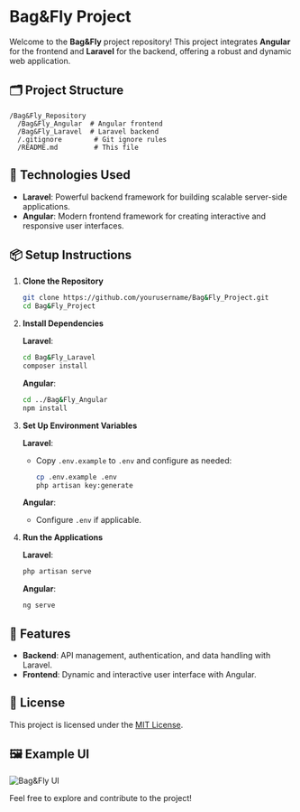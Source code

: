 # Bag&Fly Project

Welcome to the **Bag&Fly** project repository! This project integrates **Angular** for the frontend and **Laravel** for the backend, offering a robust and dynamic web application.

## 🗂️ Project Structure

```
/Bag&Fly_Repository
  /Bag&Fly_Angular  # Angular frontend
  /Bag&Fly_Laravel  # Laravel backend
  /.gitignore        # Git ignore rules
  /README.md         # This file
```

## 🚀 Technologies Used

- **Laravel**: Powerful backend framework for building scalable server-side applications.
- **Angular**: Modern frontend framework for creating interactive and responsive user interfaces.

## 📦 Setup Instructions

1. **Clone the Repository**

   ```bash
   git clone https://github.com/yourusername/Bag&Fly_Project.git
   cd Bag&Fly_Project
   ```

2. **Install Dependencies**

   **Laravel**:
   ```bash
   cd Bag&Fly_Laravel
   composer install
   ```

   **Angular**:
   ```bash
   cd ../Bag&Fly_Angular
   npm install
   ```

3. **Set Up Environment Variables**

   **Laravel**:
   - Copy `.env.example` to `.env` and configure as needed:
     ```bash
     cp .env.example .env
     php artisan key:generate
     ```

   **Angular**:
   - Configure `.env` if applicable.

4. **Run the Applications**

   **Laravel**:
   ```bash
   php artisan serve
   ```

   **Angular**:
   ```bash
   ng serve
   ```

## 🌟 Features

- **Backend**: API management, authentication, and data handling with Laravel.
- **Frontend**: Dynamic and interactive user interface with Angular.

## 📄 License

This project is licensed under the [MIT License](LICENSE).

## 🖼️ Example UI

![Bag&Fly UI](link-to-your-image-here)

Feel free to explore and contribute to the project!
